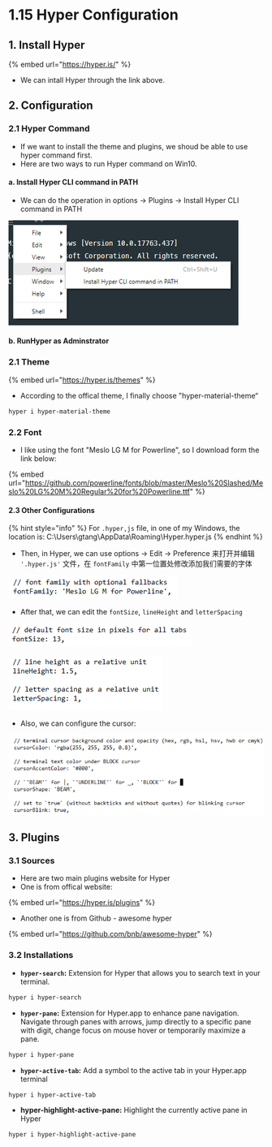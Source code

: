 # 1.15 Hyper Configuration

## 1. Install Hyper

{% embed url="https://hyper.is/" %}

* We can intall Hyper through the link above.

## 2. Configuration

### 2.1 Hyper Command

* If we want to install the theme and plugins, we shoud be able to use hyper command first.
* Here are two ways to run Hyper command on Win10.

#### a. Install Hyper CLI command in PATH

* We can do the operation in options -&gt; Plugins -&gt; Install Hyper CLI command in PATH

![](../.gitbook/assets/image%20%2816%29.png)

#### b. RunHyper as Adminstrator

### 2.1 Theme

{% embed url="https://hyper.is/themes" %}

* According to the offical theme, I finally choose "hyper-material-theme“

```bash
hyper i hyper-material-theme
```

### 2.2 Font

* I like using the font "Meslo LG M for Powerline", so I download form the link below:

{% embed url="https://github.com/powerline/fonts/blob/master/Meslo%20Slashed/Meslo%20LG%20M%20Regular%20for%20Powerline.ttf" %}

#### 2.3 Other Configurations

{% hint style="info" %}
For `.hyper,js` file, in one of my Windows, the location is: C:\Users\gtang\AppData\Roaming\Hyper\.hyper.js
{% endhint %}

* Then, in Hyper, we can use options -&gt; Edit -&gt; Preference 来打开并编辑 `'.hyper.js'` 文件，在 `fontFamily` 中第一位置处修改添加我们需要的字体

![](../.gitbook/assets/image%20%2867%29.png)

* After that, we can edit the `fontSize`, `lineHeight` and `letterSpacing`

![](../.gitbook/assets/image%20%2863%29.png)

![](../.gitbook/assets/image%20%2873%29.png)

* Also, we can configure the cursor:

![](../.gitbook/assets/image%20%2857%29.png)

## 3. Plugins

### 3.1 Sources

* Here are two main plugins website for Hyper
* One is from offical website:

{% embed url="https://hyper.is/plugins" %}

* Another one is from Github - awesome hyper

{% embed url="https://github.com/bnb/awesome-hyper" %}

### 3.2 Installations

* **`hyper-search`:** Extension for Hyper that allows you to search text in your terminal.

```bash
hyper i hyper-search
```

* **`hyper-pane`:** Extension for Hyper.app to enhance pane navigation. Navigate through panes with arrows, jump directly to a specific pane with digit, change focus on mouse hover or temporarily maximize a pane.

```bash
hyper i hyper-pane
```

* **`hyper-active-tab`:** Add a symbol to the active tab in your Hyper.app terminal

```bash
hyper i hyper-active-tab
```

* **hyper-highlight-active-pane:** Highlight the currently active pane in Hyper

```bash
hyper i hyper-highlight-active-pane
```

